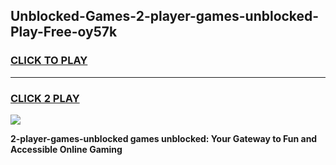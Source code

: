 
## Unblocked-Games-2-player-games-unblocked-Play-Free-oy57k
<h3>
<a href="https://premium76.site?title=2-player-games-unblocked&ref=23A">CLICK TO PLAY</a></h3>
<hr>

<h3>
<a href="https://premium76.site?title=2-player-games-unblocked&ref=23A">CLICK 2 PLAY</a>
  
</h3>

<a href="https://premium76.site?title=2-player-games-unblocked&ref=23A"><img src="https://clearcache.store/games.png"></a>


**2-player-games-unblocked games unblocked: Your Gateway to Fun and Accessible Online Gaming**
